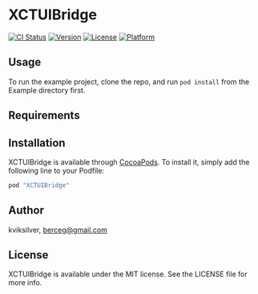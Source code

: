 # XCTUIBridge

[![CI Status](http://img.shields.io/travis/kviksilver/XCTUIBridge.svg?style=flat)](https://travis-ci.org/kviksilver/XCTUIBridge)
[![Version](https://img.shields.io/cocoapods/v/XCTUIBridge.svg?style=flat)](http://cocoapods.org/pods/XCTUIBridge)
[![License](https://img.shields.io/cocoapods/l/XCTUIBridge.svg?style=flat)](http://cocoapods.org/pods/XCTUIBridge)
[![Platform](https://img.shields.io/cocoapods/p/XCTUIBridge.svg?style=flat)](http://cocoapods.org/pods/XCTUIBridge)

## Usage

To run the example project, clone the repo, and run `pod install` from the Example directory first.

## Requirements

## Installation

XCTUIBridge is available through [CocoaPods](http://cocoapods.org). To install
it, simply add the following line to your Podfile:

```ruby
pod "XCTUIBridge"
```

## Author

kviksilver, berceg@gmail.com

## License

XCTUIBridge is available under the MIT license. See the LICENSE file for more info.
